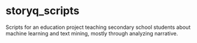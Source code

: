 # storyq_scripts
Scripts for an education project teaching secondary school students about machine learning and text mining, mostly through analyzing narrative.
